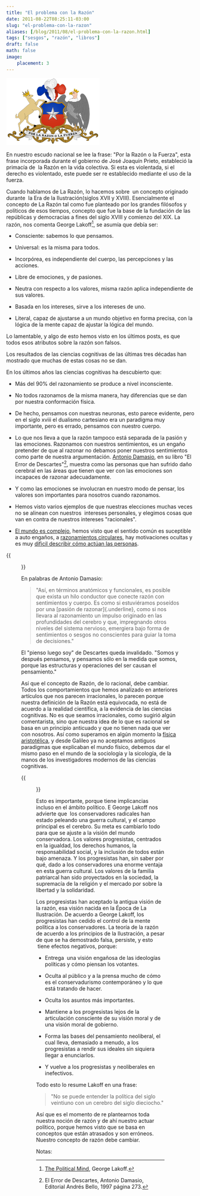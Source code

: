 ```yaml
---
title: "El problema con la Razón"
date: 2011-08-22T08:25:11-03:00
slug: "el-problema-con-la-razon"
aliases: [/blog/2011/08/el-problema-con-la-razon.html]
tags: ["sesgos", "razón", "libros"]
draft: false
math: false
image:
    placement: 3
---
```


![](EscudoChileno.png)

En nuestro escudo nacional se lee la frase: "Por la Razón o la
Fuerza", esta frase incorporada durante el gobierno de José Joaquín
Prieto, estableció la primacía de  la Razón en la vida colectiva. Si
esta es violentada, si el derecho es violentado, este puede ser re
establecido mediante el uso de la fuerza.

Cuando hablamos de La Razón, lo hacemos sobre  un concepto originado
durante  la Era de la Ilustración(siglos XVII y XVIII). Esencialmente el
concepto de La Razón tal como fue planteado por los grandes filósofos y
políticos de esos tiempos, concepto que fue la base de la fundación de
las repúblicas y democracias a fines del siglo XVIII y comienzo del XIX.
La razón, nos comenta George Lakoff[^1], se asumía que debía ser:

-   Consciente: sabemos lo que pensamos.

-   Universal: es la misma para todos.

-   Incorpórea, es independiente del cuerpo, las percepciones y las
    acciones.

-   Libre de emociones, y de pasiones.

-   Neutra con respecto a los valores, misma razón aplica independiente
    de sus valores.

-   Basada en los intereses, sirve a los intereses de uno.

-   Literal, capaz de ajustarse a un mundo objetivo en forma precisa,
    con la lógica de la mente capaz de ajustar la lógica del mundo.

Lo lamentable, y algo de esto hemos visto en los últimos posts, es que
todos esos atributos sobre la razón son falsos.

Los resultados de las ciencias cognitivas de las últimas tres décadas
han mostrado que muchas de estas cosas no se dan.

En los últimos años las ciencias cognitivas ha descubierto que:

-   Más del 90% del razonamiento se produce a nivel inconsciente.

-   No todos razonamos de la misma manera, hay diferencias que se dan
    por nuestra conformación física.

-   De hecho, pensamos con nuestras neuronas, esto parece evidente, pero
    en el siglo xviii el dualismo cartesiano era un paradigma muy
    importante, pero es errado, pensamos con nuestro cuerpo.

-   Lo que nos lleva a que la razón tampoco está separada de la pasión y
    las emociones. Razonamos con nuestros sentimientos, es un engaño
    pretender de que al razonar no debamos poner nuestros sentimientos
    como parte de nuestra argumentación. [Antonio Damasio](//es.wikipedia.org/wiki/Antonio_Damasio), en su libro "El
    Error de Descartes"[^2], muestra como las personas que han sufrido
    daño cerebral en las áreas que tienen que ver con las emociones son
    incapaces de razonar adecuadamente.

-   Y como las emociones se involucran en nuestro modo de pensar, los
    valores son importantes para nosotros cuando razonamos.

-   Hemos visto varios ejemplos de que nuestras elecciones muchas veces
    no se alinean con nuestros  intereses personales, y elegimos cosas
    que van en contra de nuestros intereses "racionales".

-   [El mundo es complejo](/blog/2010/06/lo-simple-lo-complejo-y-lo-complicado.html),
    hemos visto que el sentido común es suceptible a auto engaños, a
    [razonamientos circulares](/blog/2011/07/razonamiento-circular.html),
    hay motivaciones ocultas y es muy [dificil describir cómo actúan las
    personas](/blog/2011/07/influencias.html).

{{<figure caption="Antonio Damasio" src="Antonio_Damasio.jpg">}}

En palabras de Antonio Damasio:

> "Así, en términos anatómicos y funcionales, es posible que exista un
> hilo conductor que conecte razón con sentimientos y cuerpo. Es como si
> estuviéramos poseídos por una [pasión de razonar]{.underline}, como si
> nos llevara al razonamiento un impulso originado en las profundidades
> del cerebro y que, impregnando otros niveles del sistema nervioso,
> emergiera bajo forma de sentimientos o sesgos no conscientes para
> guiar la toma de decisiones."

El "pienso luego soy" de Descartes queda invalidado. "Somos y después
pensamos, y pensamos sólo en la medida que somos, porque las estructuras
y operaciones del ser causan el pensamiento."

Así que el concepto de Razón, de lo racional, debe cambiar. Todos los
comportamientos que hemos analizado en anteriores artículos que nos
parecen irracionales, lo parecen porque nuestra definición de la Razón
está equivocada, no está de acuerdo a la realidad científica, a la
evidencia de las ciencias cognitivas. No es que seamos irracionales,
como sugirió algún comentarista, sino que nuestra idea de lo que es
racional se basa en un principio anticuado y que no tienen nada que ver
con nosotros. Así como superamos en algún momento la [física
aristotélica](//es.wikipedia.org/wiki/F%C3%ADsica_aristot%C3%A9lica), y
desde Galileo ya no aceptamos antiguos paradigmas que explicaban el
mundo físico, debemos dar el mismo paso en el mundo de la sociología y
la sicología, de la manos de los investigadores modernos de las ciencias
cognitivas.

{{<figure caption="George Lakoff" src="lakoff.jpg">}}

Esto es importante, porque tiene implicancias incluso en el ámbito
político. E George Lakoff nos advierte que  los conservadores radicales
han estado peleando una guerra cultural, y el campo principal es el
cerebro. Su meta es cambiarlo todo para que se ajuste a la visión del
mundo conservadora. Los valores progresistas, centrados en la igualdad,
los derechos humanos, la responsabilidad social, y la inclusión de todos
están bajo amenaza. Y los progresistas han, sin saber por qué, dado a
los conservadores una enorme ventaja en esta guerra cultural. Los
valores de la familia patriarcal han sido proyectados en la sociedad, la
supremacía de la religión y el mercado por sobre la libertad y la
solidaridad.

Los progresistas han aceptado la antigua visión de la razón, esa visión
nacida en la Época de La Ilustración. De acuerdo a George Lakoff, los
progresistas han cedido el control de la mente política a los
conservadores. La teoría de la razón de acuerdo a los principios de la
Ilustración, a pesar de que se ha demostrado falsa, persiste, y esto
 tiene efectos negativos, porque:

-   Entrega  una visión engañosa de las ideologías políticas y cómo
    piensan los votantes.

-   Oculta al público y a la prensa mucho de cómo es el conservadurismo
    contemporáneo y lo que está tratando de hacer.

-   Oculta los asuntos más importantes.

-   Mantiene a los progresistas lejos de la articulación consciente de
    su visión moral y de una visión moral de gobierno.

-   Forma las bases del pensamiento neoliberal, el cual lleva, demasiado
    a menudo, a los progresistas a rendir sus ideales sin siquiera
    llegar a enunciarlos.

-   Y vuelve a los progresistas y neoliberales en inefectivos.

Todo esto lo resume Lakoff en una frase:

> "No se puede entender la política del siglo veintiuno con un cerebro
> del siglo dieciocho."

Así que es el momento de re plantearnos toda nuestra noción de razón y
de ahí nuestro actuar político, porque hemos visto que se basa en
conceptos que están atrasados y son erróneos. Nuestro concepto de razón
debe cambiar.

Notas:

[^1]: [The Political Mind](//t.co/q3siTc2), George Lakoff.

[^2]: El Error de Descartes, Antonio Damasio, Editorial Andrés Bello,
1997 página 273.
